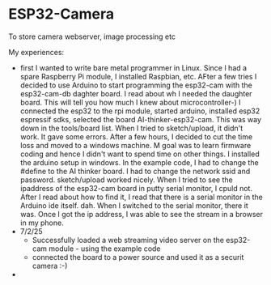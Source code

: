 # ESP32-Camera
To store camera webserver, image processing etc

My experiences:
- first I wanted to write bare metal programmer in Linux. Since I had a spare Raspberry Pi module, I installed Raspbian, etc. AFter a few tries I decided to use Arduino to start programming the esp32-cam with the esp32-cam-db daghter board. I read about wh I needed the daughter board. This will tell you how much I knew about microcontroller-) I connected the esp32 to the rpi module, started arduino, installed esp32 espressif sdks, selected the board AI-thinker-esp32-cam. This was way down in the tools/board list. When I tried to sketch/upload, it didn't work. It gave some errors. After a few hours, I decided to cut the time loss and moved to a windows machine. M goal was to learn firmware coding and hence I didn't want to spend time on other things. I installed the arduino setup in windows. In the example code, I had to change the #define to the AI thinker board. I had to change the network ssid and password. sketch/upload worked nicely. When I tried to see the ipaddress of the esp32-cam board in putty serial monitor, I cpuld not. After I read about how to find it, I read that there is a serial monitor in the Arduino ide itself. dah. When I switched to the serial monitor, there it was. Once I got the ip address, I was able to see the stream in a browser in my phone.
- 7/2/25
  - Successfully loaded a web streaming video server on the esp32-cam module - using the example code
  - connected the board to a power source and used it as a securit camera :-)
- 
